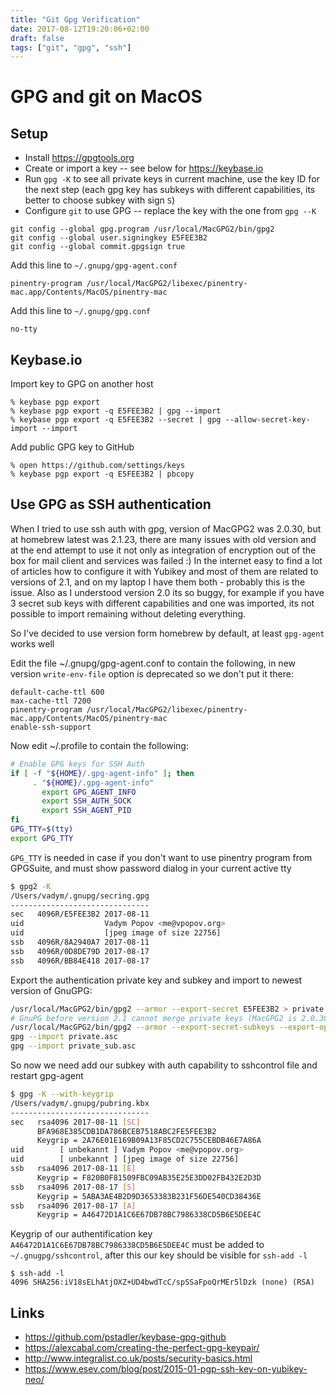 ```yaml
---
title: "Git Gpg Verification"
date: 2017-08-12T19:20:06+02:00
draft: false
tags: ["git", "gpg", "ssh"]
---
```


# GPG and git on MacOS

## Setup

- Install https://gpgtools.org
- Create or import a key -- see below for https://keybase.io
- Run `gpg -K` to see all private keys in current machine, use the key ID for the next step (each gpg key has subkeys with different capabilities, its better to choose subkey with sign `S`)
- Configure `git` to use GPG -- replace the key with the one from `gpg --K`

```
git config --global gpg.program /usr/local/MacGPG2/bin/gpg2
git config --global user.signingkey E5FEE3B2
git config --global commit.gpgsign true
```
Add this line to `~/.gnupg/gpg-agent.conf`
```
pinentry-program /usr/local/MacGPG2/libexec/pinentry-mac.app/Contents/MacOS/pinentry-mac
```
Add this line to `~/.gnupg/gpg.conf`
```
no-tty
```

## Keybase.io

Import key to GPG on another host

```
% keybase pgp export
% keybase pgp export -q E5FEE3B2 | gpg --import
% keybase pgp export -q E5FEE3B2 --secret | gpg --allow-secret-key-import --import
```

Add public GPG key to GitHub

```
% open https://github.com/settings/keys
% keybase pgp export -q E5FEE3B2 | pbcopy
```

## Use GPG as SSH authentication

When I tried to use ssh auth with gpg, version of MacGPG2 was 2.0.30, but at homebrew latest was 2.1.23, there are many issues with old version and at the end attempt to use it not only as integration of encryption out of the box for mail client and services was failed :) In the internet easy to find a lot of articles how to configure it with Yubikey and most of them are related to versions of 2.1, and on my laptop I have them both - probably this is the issue. Also as I understood version 2.0 its so buggy, for example if you have 3 secret sub keys with different capabilities and one was imported, its not possible to import remaining without deleting everything.

So I've decided to use version form homebrew by default, at least `gpg-agent` works well

Edit the file ~/.gnupg/gpg-agent.conf to contain the following, in new version `write-env-file` option is deprecated so we don't put it there:

```
default-cache-ttl 600
max-cache-ttl 7200
pinentry-program /usr/local/MacGPG2/libexec/pinentry-mac.app/Contents/MacOS/pinentry-mac
enable-ssh-support
```

Now edit ~/.profile to contain the following:

```bash
# Enable GPG keys for SSH Auth
if [ -f "${HOME}/.gpg-agent-info" ]; then
     . "${HOME}/.gpg-agent-info"
       export GPG_AGENT_INFO
       export SSH_AUTH_SOCK
       export SSH_AGENT_PID
fi
GPG_TTY=$(tty)
export GPG_TTY
```
`GPG_TTY` is needed in case if you don't want to use pinentry program from GPGSuite, and must show password dialog in your current active tty

```bash
$ gpg2 -K
/Users/vadym/.gnupg/secring.gpg
-------------------------------
sec   4096R/E5FEE3B2 2017-08-11
uid                  Vadym Popov <me@vpopov.org>
uid                  [jpeg image of size 22756]
ssb   4096R/8A2940A7 2017-08-11
ssb   4096R/0D8DE79D 2017-08-17
ssb   4096R/BB84E418 2017-08-17
```

Export the authentication private key and subkey and import to newest version of GnuGPG:
```bash
/usr/local/MacGPG2/bin/gpg2 --armor --export-secret E5FEE3B2 > private.gpg
# GnuPG before version 2.1 cannot merge private keys (MacGPG2 is 2.0.30 version), you have add ! after to separate
/usr/local/MacGPG2/bin/gpg2 --armor --export-secret-subkeys --export-options export-reset-subkey-passwd BB84E418! 0D8DE79D! > private_sub.asc
gpg --import private.asc
gpg --import private_sub.asc
```

So now we need add our subkey with auth capability to sshcontrol file and restart gpg-agent
```bash
$ gpg -K --with-keygrip
/Users/vadym/.gnupg/pubring.kbx
-------------------------------
sec   rsa4096 2017-08-11 [SC]
      BFA968E385CDB1DA786BCEB7518ABC2FE5FEE3B2
      Keygrip = 2A76E01E169B09A13F85CD2C755CEBDB46E7A86A
uid        [ unbekannt ] Vadym Popov <me@vpopov.org>
uid        [ unbekannt ] [jpeg image of size 22756]
ssb   rsa4096 2017-08-11 [E]
      Keygrip = F820B0F81509FBC09AB35E25E3DD02FB432E2D3D
ssb   rsa4096 2017-08-17 [S]
      Keygrip = 5ABA3AE4B2D9D3653383B231F56DE540CD38436E
ssb   rsa4096 2017-08-17 [A]
      Keygrip = A46472D1A1C6E67DB78BC7986338CD5B6E5DEE4C
```
Keygrip of our authentification key `A46472D1A1C6E67DB78BC7986338CD5B6E5DEE4C` must be added to `~/.gnugpg/sshcontrol`, after this our key should be visible for `ssh-add -l`
```
$ ssh-add -l
4096 SHA256:iV18sELhAtjOXZ+UD4bwdTcC/spSSaFpoQrMEr5lDzk (none) (RSA)
```

## Links

 * https://github.com/pstadler/keybase-gpg-github
 * https://alexcabal.com/creating-the-perfect-gpg-keypair/
 * http://www.integralist.co.uk/posts/security-basics.html
 * https://www.esev.com/blog/post/2015-01-pgp-ssh-key-on-yubikey-neo/
